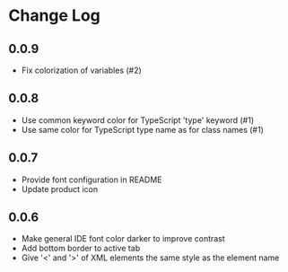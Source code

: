 # Change Log

## 0.0.9

* Fix colorization of variables (#2)

## 0.0.8

* Use common keyword color for TypeScript 'type' keyword (#1)
* Use same color for TypeScript type name as for class names (#1)

## 0.0.7

* Provide font configuration in README
* Update product icon

## 0.0.6

* Make general IDE font color darker to improve contrast
* Add bottom border to active tab
* Give '<' and '>' of XML elements the same style as the element name